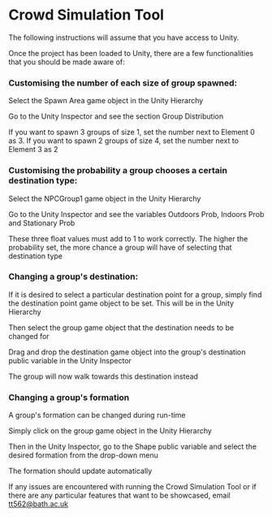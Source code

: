 # Crowd Simulation Tool

The following instructions will assume that you have access to Unity.

Once the project has been loaded to Unity, there are a few functionalities that you should be made aware of:

### Customising the number of each size of group spawned:

  Select the Spawn Area game object in the Unity Hierarchy
  
  Go to the Unity Inspector and see the section Group Distribution
  
  If you want to spawn 3 groups of size 1, set the number next to Element 0 as 3. If you want to spawn 2 groups of size 4, set the number next to Element 3 as 2
  

### Customising the probability a group chooses a certain destination type:

  Select the NPCGroup1 game object in the Unity Hierarchy
  
  Go to the Unity Inspector and see the variables Outdoors Prob, Indoors Prob and Stationary Prob
  
  These three float values must add to 1 to work correctly. The higher the probability set, the more chance a group will have of selecting that destination type
  

### Changing a group's destination:

  If it is desired to select a particular destination point for a group, simply find the destination point game object to be set. This will be in the Unity Hierarchy
  
  Then select the group game object that the destination needs to be changed for
  
  Drag and drop the destination game object into the group's destination public variable in the Unity Inspector
  
  The group will now walk towards this destination instead
  
### Changing a group's formation

  A group's formation can be changed during run-time
  
  Simply click on the group game object in the Unity Hierarchy
  
  Then in the Unity Inspector, go to the Shape public variable and select the desired formation from the drop-down menu
  
  The formation should update automatically
  
  
  
  
If any issues are encountered with running the Crowd Simulation Tool or if there are any particular features that want to be showcased, email tt562@bath.ac.uk
  
  
